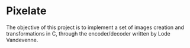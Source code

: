 # Pixelate
The objective of this project is to implement a set of images creation and transformations in C, through the encoder/decoder written by Lode Vandevenne.
